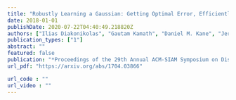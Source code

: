 ```yaml
---
title: "Robustly Learning a Gaussian: Getting Optimal Error, Efficiently"
date: 2018-01-01
publishDate: 2020-07-22T04:40:49.218820Z
authors: ["Ilias Diakonikolas", "Gautam Kamath", "Daniel M. Kane", "Jerry Li", "Ankur Moitra", "Alistair Stewart"]
publication_types: ["1"]
abstract: ""
featured: false
publication: "*Proceedings of the 29th Annual ACM-SIAM Symposium on Discrete Algorithms* (SODA 2018)"
url_pdf: "https://arxiv.org/abs/1704.03866"

url_code : ""
url_video : ""
---
```


